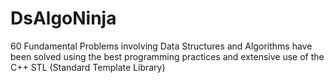 # DsAlgoNinja
60 Fundamental Problems involving Data Structures and Algorithms have been solved using the best programming practices and extensive use of the C++ STL (Standard Template Library)
